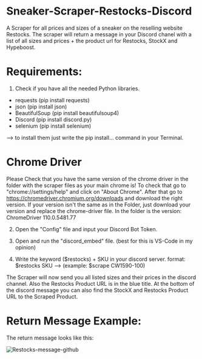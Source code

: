 # Sneaker-Scraper-Restocks-Discord
A Scraper for all prices and sizes of a sneaker on the reselling website Restocks.
The scraper will return a message in your Discord chanel with a list of all sizes and prices + the product url for Restocks, StockX and Hypeboost.

# Requirements:
1. Check if you have all the needed Python libraries.

+ requests (pip install requests)
+ json (pip install json)
+ BeautifulSoup (pip install beautifulsoup4)
+ Discord (pip install discord.py)
+ selenium (pip install selenium)

--> to install them just write the pip install... command in your Terminal.


# Chrome Driver
Please Check that you have the same version of the chrome driver in the folder with the scraper files as your main chrome is!
To check that go to "chrome://settings/help" and click on "About Chrome".
After that go to https://chromedriver.chromium.org/downloads and download the right version.
If your version isn't the same as in the Folder, just download your version and replace the chrome-driver file.
In the folder is the version: ChromeDriver 110.0.5481.77

2. Open the "Config" file and input your Discord Bot Token.

3. Open and run the "discord_embed" file. (best for this is VS-Code in my opinion)

4. Write the keyword ($restocks) + SKU in your discord server.
   format: $restocks SKU --> (example: $scrape CW1590-100)


The Scraper will now send you all listed sizes and their prices in the discord channel.
Also the Restocks Product URL is in the blue title.
At the bottom of the discord message you can also find the StockX and Restocks Product URL to the Scraped Product.

# Return Message Example:
The return message looks like this:

![Restocks-message-github](https://user-images.githubusercontent.com/103487648/221952547-676ef432-cced-4e03-9970-c0ac6a80f4c8.png)
